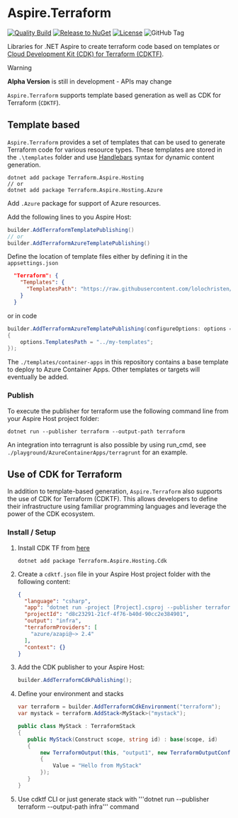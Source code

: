 # Aspire.Terraform

[![Quality Build](https://github.com/lolochristen/Aspire.Terraform/actions/workflows/quality.yml/badge.svg)](https://github.com/lolochristen/Aspire.Terraform/actions/workflows/quality.yml)
[![Release to NuGet](https://github.com/lolochristen/Aspire.Terraform/actions/workflows/release.yml/badge.svg)](https://github.com/lolochristen/Aspire.Terraform/actions/workflows/release.yml)
[![License](https://img.shields.io/badge/license-MIT-blue.svg)](https://github.com/lolochristen/Aspire.Terraform/blob/main/LICENSE)
![GitHub Tag](https://img.shields.io/github/v/tag/lolochristen/Aspire.Terraform)


Libraries for .NET Aspire to create terraform code based on templates or [Cloud Development Kit (CDK) for Terraform (CDKTF)](https://developer.hashicorp.com/terraform/cdktf).

> [!WARNING]
> **Alpha Version** is still in development - APIs may change

`Aspire.Terraform` supports template based generation as well as CDK for Terraform (`CDKTF`).

## Template based

`Aspire.Terraform` provides a set of templates that can be used to generate Terraform code for various resource types. These templates are stored in the `.\templates` folder and use [Handlebars](https://handlebarsjs.com/) syntax for dynamic content generation.

```console
dotnet add package Terraform.Aspire.Hosting
// or
dotnet add package Terraform.Aspire.Hosting.Azure
```

Add `.Azure` package for support of Azure resources.

Add the following lines to you Aspire Host:

```csharp
builder.AddTerraformTemplatePublishing()
// or
builder.AddTerraformAzureTemplatePublishing()
```

Define the location of template files either by defining it in the `appsettings.json`

```json
  "Terraform": {
    "Templates": {
      "TemplatesPath": "https://raw.githubusercontent.com/lolochristen/Aspire.Terraform/refs/heads/main/templates/container-apps/"
    } 
  } 
```

or in code

```csharp
builder.AddTerraformAzureTemplatePublishing(configureOptions: options =>
{
    options.TemplatesPath = "../my-templates";
});
```

The `./templates/container-apps` in this repository contains a base template to deploy to Azure Container Apps. Other templates or targets will eventually be added.

### Publish

To execute the publisher for terraform use the following command line from your Aspire Host project folder:

```console
dotnet run --publisher terraform --output-path terraform
```

An integration into terragrunt is also possible by using run_cmd, see `./playground/AzureContainerApps/terragrunt` for an example. 

## Use of CDK for Terraform

In addition to template-based generation, `Aspire.Terraform` also supports the use of CDK for Terraform (CDKTF). This allows developers to define their infrastructure using familiar programming languages and leverage the power of the CDK ecosystem.

### Install / Setup

1. Install CDK TF from [here](https://developer.hashicorp.com/terraform/cdktf)

    ```console
    dotnet add package Terraform.Aspire.Hosting.Cdk
    ```

1. Create a `cdktf.json` file in your Aspire Host project folder with the following content:

    ```json
    {
      "language": "csharp",
      "app": "dotnet run -project [Project].csproj --publisher terraform --output-path infra",
      "projectId": "d8c23291-21cf-4f76-b40d-90cc2e384901",
      "output": "infra", 
      "terraformProviders": [
        "azure/azapi@~> 2.4"
      ],
      "context": {}
    }
    ```

1. Add the CDK publisher to your Aspire Host:

    ```csharp
    builder.AddTerraformCdkPublishing();
    ```

1. Define your environment and stacks

    ```csharp
    var terraform = builder.AddTerraformCdkEnvironment("terraform");
    var mystack = terraform.AddStack<MyStack>("mystack");

    public class MyStack : TerraformStack
    {
       public MyStack(Construct scope, string id) : base(scope, id)
       {
           new TerraformOutput(this, "output1", new TerraformOutputConfig()
           {
               Value = "Hello from MyStack"
           });
       }
    }
    ```

1. Use cdktf CLI or just generate stack with '''dotnet run --publisher terraform --output-path infra''' command
